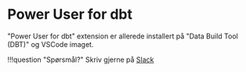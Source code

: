 # Power User for dbt
"Power User for dbt" extension er allerede installert på "Data Build Tool (DBT)" og VSCode imaget. 

!!!question "Spørsmål?"
    Skriv gjerne på [Slack](https://nav-it.slack.com/archives/C0859E82VA6)